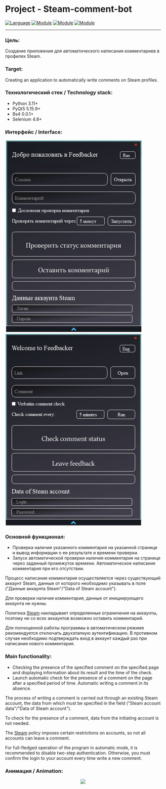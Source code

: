 # Project - Steam-comment-bot

[![Language](https://img.shields.io/badge/language-Python3.11-blue.svg?style=flat)](https://www.python.org)
[![Module](https://img.shields.io/badge/module-Pyqt5-brightgreen.svg?style=flat)](https://www.qt.io/qt-for-python)
[![Module](https://img.shields.io/badge/module-Bs4-brightgreen.svg?style=flat)](https://pypi.org/project/beautifulsoup4/)
[![Module](https://img.shields.io/badge/module-Selenium-brightgreen.svg?style=flat)](https://pypi.org/project/selenium/)

---

### Цель:

Создание приложения для автоматического написания комментариев в профилях Steam.

### Target:

Creating an application to automatically write comments on Steam profiles.

### Технологический стек / Technology stack:

- Python 3.11+
- PyQt5 5.15.9+
- Bs4 0.0.1+
- Selenium 4.8+

### Интерфейс / Interface:

<img src="screenshots/interface.png">
<img src="screenshots/interfaceENG.png">

### Основной функционал:

- Проверка наличия указанного комментария на указанной странице и вывод информации о ее результате и времени проверки.
- Запуск автоматической проверки наличия комментария на странице через заданный промежуток времени. Автоматическое
  написание комментария при его отсутствии.

Процесс написания комментария осуществляется через существующий аккаунт Steam, данные от которого необходимо указывать
в поле ("Данные аккаунта Steam"/"Data of Steam account").

Для проверки наличия комментария, данные от инициирующего аккаунта не нужны.

Политика [Steam](https://store.steampowered.com/privacy_agreement/) накладывает определенные ограничения на аккаунты,
поэтому не со всех аккаунтов возможно оставить комментарий.

Для полноценной работы программы в автоматическом режиме рекомендуется отключать двухэтапную аутентификацию.
В противном случае необходимо подтверждать вход в аккаунт каждый раз при написании нового комментария.

### Main functionality:

- Checking the presence of the specified comment on the specified page and displaying information about its result and
  the time of the check.
- Launch automatic check for the presence of a comment on the page after a specified period of time. Automatic writing a
  comment in its absence.

The process of writing a comment is carried out through an existing Steam account, the data from which must be specified
in the field ("Steam account data"/"Data of Steam account").

To check for the presence of a comment, data from the initiating account is not needed.

The [Steam](https://store.steampowered.com/privacy_agreement/) policy imposes certain restrictions on accounts, so not
all accounts can leave a comment.

For full-fledged operation of the program in automatic mode, it is recommended to disable two-step authentication.
Otherwise, you must confirm the login to your account every time write a new comment.

### Анимация / Animation:

<p align="center">
  <img src="screenshots/Steam-comment-bot.gif">
</p>
